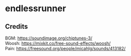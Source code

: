 # endlessrunner
## Credits
BGM: https://soundimage.org/chiptunes-3/  
Woosh: https://mixkit.co/free-sound-effects/woosh/  
Pain: https://freesound.org/people/micahlg/sounds/413182/
